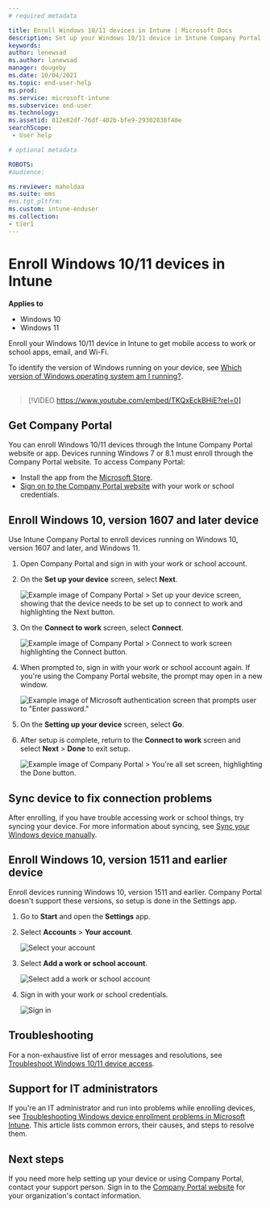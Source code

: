 ```yaml
---
# required metadata

title: Enroll Windows 10/11 devices in Intune | Microsoft Docs
description: Set up your Windows 10/11 device in Intune Company Portal to get remote access to work or school.  
keywords:
author: lenewsad
ms.author: lanewsad
manager: dougeby
ms.date: 10/04/2021
ms.topic: end-user-help
ms.prod:
ms.service: microsoft-intune
ms.subservice: end-user
ms.technology:
ms.assetid: 812e82df-76df-402b-bfe9-29302838f40e
searchScope:
 - User help

# optional metadata

ROBOTS:  
#audience:

ms.reviewer: maholdaa
ms.suite: ems
#ms.tgt_pltfrm:
ms.custom: intune-enduser
ms.collection:
- tier1
---
```


# Enroll Windows 10/11 devices in Intune    

**Applies to**  
- Windows 10  
- Windows 11  

Enroll your Windows 10/11 device in Intune to get mobile access to work or school apps, email, and Wi-Fi. 

To identify the version of Windows running on your device, see [Which version of Windows operating system am I running?](https://go.microsoft.com/fwlink/?linkid=2166188).  
</br>
> [!VIDEO https://www.youtube.com/embed/TKQxEckBHiE?rel=0]  

## Get Company Portal
You can enroll Windows 10/11 devices through the Intune Company Portal website or app. Devices running Windows 7 or 8.1 must enroll through the Company Portal website. To access Company Portal: 

* Install the app from the [Microsoft Store](https://go.microsoft.com/fwlink/?linkid=2141417).    
* [Sign on to the Company Portal website](https://go.microsoft.com/fwlink/?linkid=2010980) with your work or school credentials.  

## Enroll Windows 10, version 1607 and later device 
Use Intune Company Portal to enroll devices running on Windows 10, version 1607 and later, and Windows 11.   


1. Open Company Portal and sign in with your work or school account.  

2. On the **Set up your device** screen, select **Next**. 

    ![Example image of Company Portal > Set up your device screen, showing that the device needs to be set up to connect to work and highlighting the Next button.](./media/set-up-your-device-company-portal-2107.png)  

3. On the **Connect to work** screen, select **Connect**.  

    ![Example image of Company Portal > Connect to work screen highlighting the Connect button.](./media/connect-to-work-company-portal-2107.png)  

4. When prompted to, sign in with your work or school account again. If you're using the Company Portal website, the prompt may open in a new window. 

    ![Example image of Microsoft authentication screen that prompts user to "Enter password."](./media/enter-password-prompt-company-portal-2107.png)  

5. On the **Setting up your device** screen, select **Go**.  

6. After setup is complete, return to the **Connect to work** screen and select **Next** > **Done** to exit setup.  

    ![Example image of Company Portal > You're all set screen, highlighting the Done button.](./media/youre-all-set-company-portal-2107.png)  

## Sync device to fix connection problems  

After enrolling, if you have trouble accessing work or school things, try syncing your device. For more information about syncing, see [Sync your Windows device manually](sync-your-device-manually-windows.md).     

## Enroll Windows 10, version 1511 and earlier device  
Enroll devices running Windows 10, version 1511 and earlier. Company Portal doesn't support these versions, so setup is done in the Settings app.  

1. Go to **Start** and open the **Settings** app. 

3. Select **Accounts** > **Your account**.  


    ![Select your account](./media/W10-enroll-2-accounts-your-account.png)  

5. Select **Add a work or school account**.  


    ![Select add a work or school account](./media/w10-enroll-3-add-work-school-acct.png)  

6. Sign in with your work or school credentials.  


    ![Sign in](./media/W10-enroll-4-sign-in.png)  


## Troubleshooting 
For a non-exhaustive list of error messages and resolutions, see [Troubleshoot Windows 10/11 device access](troubleshoot-your-windows-10-device-windows.md).  


## Support for IT administrators    

If you're an IT administrator and run into problems while enrolling devices, see [Troubleshooting Windows device enrollment problems in Microsoft Intune](https://support.microsoft.com/help/4469913). This article lists common errors, their causes, and steps to resolve them. 

## Next steps  
If you need more help setting up your device or using Company Portal, contact your support person. Sign in to the [Company Portal website](https://go.microsoft.com/fwlink/?linkid=2010980) for your organization's contact information.   

 

